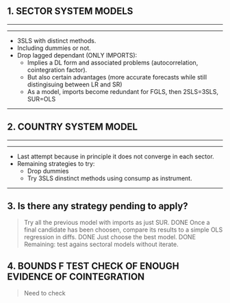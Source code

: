 ## 1. SECTOR SYSTEM MODELS

***
***

- 3SLS with distinct methods.
- Including dummies or not.
- Drop lagged dependant (ONLY IMPORTS):
  - Implies a DL form and associated problems (autocorrelation, cointegration factor).
  - But also certain advantages (more accurate forecasts while still distingisuing between LR and SR)
  - As a model, imports become redundant for FGLS, then 2SLS=3SLS, SUR=OLS

***

## 2. COUNTRY SYSTEM MODEL

***
***

- Last attempt because in principle it does not converge in each sector.
- Remaining strategies to try:
  - Drop dummies
  - Try 3SLS dinstinct methods using consump as instrument.

***

## 3. Is there any strategy pending to apply?
>
> Try all the previous model with imports as just SUR. DONE
> Once a  final candidate has been choosen, compare its results to a simple OLS regression in diffs. DONE
> Just choose the best model. DONE
> Remaining: test agains sectoral models without iterate.

## 4. BOUNDS F TEST CHECK OF ENOUGH EVIDENCE OF COINTEGRATION
> Need to check
